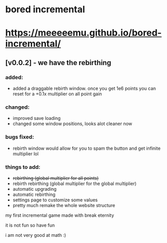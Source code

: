 # bored incremental

# https://meeeeemu.github.io/bored-incremental/

## [v0.0.2] - we have the rebirthing

### added:
  - added a draggable rebirth window. once you get 1e6 points you can reset for a +0.1x multiplier on all point gain

### changed:
  - improved save loading
  - changed some window positions, looks alot cleaner now

### bugs fixed:
  - rebirth window would allow for you to spam the button and get infinite multiplier lol

### things to add:
  - ~~rebirthing (global multiplier for all points)~~
  - rebirth rebirthing (global multiplier for the global multiplier)
  - automatic upgrading
  - automatic rebirthing
  - settings page to customize some values
  - pretty much remake the whole website structure
    
my first incremental game made with break eternity

it is not fun so have fun

i am not very good at math :)
